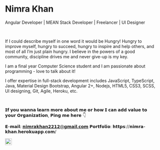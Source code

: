 <h1>Nimra Khan</h1>
<p> Angular Developer | MEAN Stack Developer | Freelancer | UI Designer</p>
<br>
<p> If I could describe myself in one word it would be Hungry! Hungry to improve myself, hungry to succeed, hungry to inspire and help others, and most of all I’m just plain hungry.
I believe in the powers of a good community, discipline drives me and never give-up is my key.

I am a final year Computer Science student and I am passionate about programming - love to talk about it!

I offer expertise in full-stack development includes JavaScript, TypeScript, Java, Material Design Bootstrap, Angular 2+, Nodejs, HTML5, CSS3, SCSS, UI designing, Git, Agile, Heroku, etc.
</p>
<br>
<p>
𝗜𝗳 𝘆𝗼𝘂 𝘄𝗮𝗻𝗻𝗮 𝗹𝗲𝗮𝗿𝗻 𝗺𝗼𝗿𝗲 𝗮𝗯𝗼𝘂𝘁 𝗺𝗲 𝗼𝗿 𝗵𝗼𝘄 𝗜 𝗰𝗮𝗻 𝗮𝗱𝗱 𝘃𝗮𝗹𝘂𝗲 𝘁𝗼 𝘆𝗼𝘂𝗿 𝗢𝗿𝗴𝗮𝗻𝗶𝘇𝗮𝘁𝗶𝗼𝗻, 𝗣𝗶𝗻𝗴 𝗺𝗲 𝗵𝗲𝗿𝗲 👇

𝗘-𝗺𝗮𝗶𝗹: 𝗻𝗶𝗺𝗿𝗮𝗸𝗵𝗮𝗻𝟮𝟮𝟭𝟮@𝗴𝗺𝗮𝗶𝗹.𝗰𝗼𝗺
𝗣𝗼𝗿𝘁𝗳𝗼𝗹𝗶𝗼: 𝗵𝘁𝘁𝗽𝘀://𝗻𝗶𝗺𝗿𝗮-𝗸𝗵𝗮𝗻.𝗵𝗲𝗿𝗼𝗸𝘂𝗮𝗽𝗽.𝗰𝗼𝗺/ </p>
<a href="https://linkedin.com/in/nimra2212"> <img align="left" alt="Nimra Khan - LinkedIn" width="22px" src="https://cdn.jsdelivr.net/npm/simple-icons@v3/icons/linkedin.svg"/>
</a>


